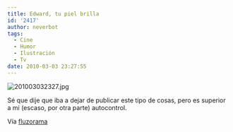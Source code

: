 ```yaml
---
title: Edward, tu piel brilla
id: '2417'
author: neverbot
tags:
  - Cine
  - Humor
  - Ilustración
  - Tv
date: 2010-03-03 23:27:55
---
```


![201003032327.jpg](./201003032327.jpg)

Sé que dije que iba a dejar de publicar este tipo de cosas, pero es superior a mi (escaso, por otra parte) autocontrol.

Vía [fluzorama](http://fluzo.tumblr.com/post/422571575/dracovsedward)